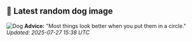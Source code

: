 ## 🐶 Latest random dog image
![Dog](https://images.dog.ceo/breeds/spaniel-irish/n02102973_1066.jpg)
**Advice:** "Most things look better when you put them in a circle."
*Updated: 2025-07-27 15:38 UTC*
